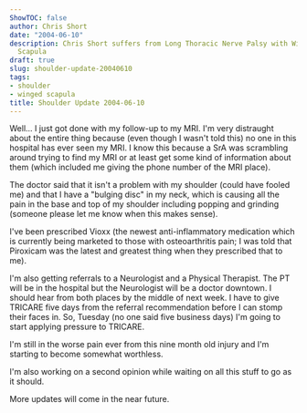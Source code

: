 ```yaml
---
ShowTOC: false
author: Chris Short
date: "2004-06-10"
description: Chris Short suffers from Long Thoracic Nerve Palsy with Winging of the
  Scapula
draft: true
slug: shoulder-update-20040610
tags:
- shoulder
- winged scapula
title: Shoulder Update 2004-06-10
---
```


Well... I just got done with my follow-up to my MRI. I'm very distraught about the entire thing because (even though I wasn't told this) no one in this hospital has ever seen my MRI. I know this because a SrA was scrambling around trying to find my MRI or at least get some kind of information about them (which included me giving the phone number of the MRI place).

The doctor said that it isn't a problem with my shoulder (could have fooled me) and that I have a "bulging disc" in my neck, which is causing all the pain in the base and top of my shoulder including popping and grinding (someone please let me know when this makes sense).

I've been prescribed Vioxx (the newest anti-inflammatory medication which is currently being marketed to those with osteoarthritis pain; I was told that Piroxicam was the latest and greatest thing when they prescribed that to me).

I'm also getting referrals to a Neurologist and a Physical Therapist. The PT will be in the hospital but the Neurologist will be a doctor downtown. I should hear from both places by the middle of next week. I have to give TRICARE five days from the referral recommendation before I can stomp their faces in. So, Tuesday (no one said five business days) I'm going to start applying pressure to TRICARE.

I'm still in the worse pain ever from this nine month old injury and I'm starting to become somewhat worthless.

I'm also working on a second opinion while waiting on all this stuff to go as it should.

More updates will come in the near future.